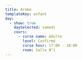 ```yaml
---
title: Arabe
templateKey: enfant
day:
  - show: true
    daySelected: samedi
    cours:
      - curse name: Adulte
        level: Confirmé
        curse hour: 17:00 - 18:00
        room: Salle N°1
---
```

